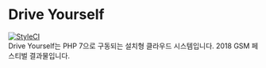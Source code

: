 # Drive Yourself
[![StyleCI](https://github.styleci.io/repos/163828609/shield?branch=master)](https://github.styleci.io/repos/163828609)<br>
Drive Yourself는 PHP 7으로 구동되는 설치형 클라우드 시스템입니다. 2018 GSM 페스티벌 결과물입니다.
